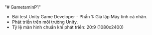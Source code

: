 "# GametaminP1" 

- Bài test Unity Game Developer - Phần 1: Giả lập Máy tính cá nhân.
- Phát triển trên môi trường Unity.
- Tỷ lệ màn hình chuẩn khi phát triển: 20:9 (1080x2400)

